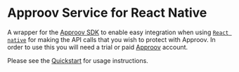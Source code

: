 # Approov Service for React Native

A wrapper for the [Approov SDK](https://github.com/approov/approov-ios-sdk) to enable easy integration when using [`React native`](https://reactnative.dev/) for making the API calls that you wish to protect with Approov. In order to use this you will need a trial or paid [Approov](https://www.approov.io) account.

Please see the [Quickstart](https://github.com/approov/quickstart-react-native) for usage instructions.
